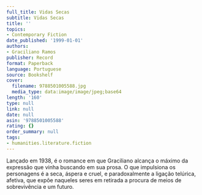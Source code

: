 ```yaml
---
full_title: Vidas Secas
subtitle: Vidas Secas
title: ''
topics:
- Contemporary Fiction
date_published: '1999-01-01'
authors:
- Graciliano Ramos
publisher: Record
format: Paperback
language: Portuguese
source: Bookshelf
cover:
  filename: 9788501005588.jpg
  media_type: data:image/image/jpeg;base64
length: '160'
type: null
link: null
date: null
asin: '9788501005588'
rating: {}
order_summary: null
tags:
- humanities.literature.fiction
---
```

Lançado em 1938, é o romance em que Graciliano alcança o máximo da expressão que vinha buscando em sua prosa. O que impulsiona os personagens é a seca, áspera e cruel, e paradoxalmente a ligação telúrica, afetiva, que expõe naqueles seres em retirada a procura de meios de sobrevivência e um futuro.
